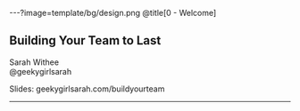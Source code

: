 ---?image=template/bg/design.png
@title[0 - Welcome]

## Building Your Team to Last

Sarah Withee<br />
@geekygirlsarah

Slides:  geekygirlsarah.com/buildyourteam

---



